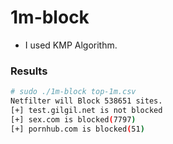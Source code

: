 # 1m-block

- I used KMP Algorithm.

### Results

```bash
# sudo ./1m-block top-1m.csv
Netfilter will Block 538651 sites.
[+] test.gilgil.net is not blocked
[+] sex.com is blocked(7797)
[+] pornhub.com is blocked(51)
```